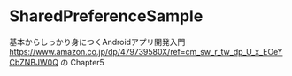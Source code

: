 # SharedPreferenceSample
基本からしっかり身につくAndroidアプリ開発入門  https://www.amazon.co.jp/dp/479739580X/ref=cm_sw_r_tw_dp_U_x_EOeYCbZNBJW0Q の Chapter5
